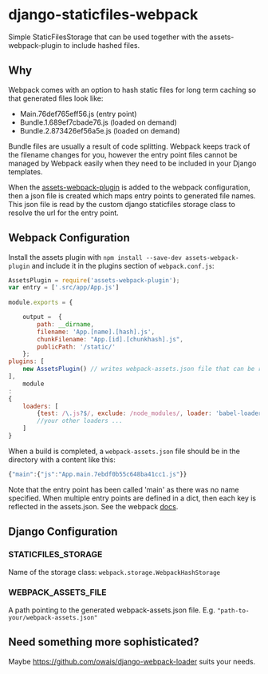 # django-staticfiles-webpack

Simple StaticFilesStorage that can be used together with the assets-webpack-plugin to include hashed files.

## Why

Webpack comes with an option to hash static files for long term caching so that generated files look like:

 - Main.76def765eff56.js (entry point)
 - Bundle.1.689ef7cbade76.js (loaded on demand)
 - Bundle.2.873426ef56a5e.js (loaded on demand)

Bundle files are usually a result of code splitting. Webpack keeps track of the filename changes for you, however the
entry point files cannot be managed by Webpack easily when they need to be included in your Django templates.

When the [assets-webpack-plugin](https://github.com/sporto/assets-webpack-plugin) is added to the webpack configuration, then a json file is created which maps entry points
to generated file names.
This json file is read by the custom django staticfiles storage class to resolve the url for the entry point.


## Webpack Configuration

Install the assets plugin with `npm install --save-dev assets-webpack-plugin`
and include it in the plugins section of `webpack.conf.js`:

```javascript
AssetsPlugin = require('assets-webpack-plugin');
var entry = ['.src/app/App.js']
  
module.exports = {

    output =  {
        path: __dirname,
        filename: 'App.[name].[hash].js',
        chunkFilename: "App.[id].[chunkhash].js",
        publicPath: '/static/'
    };
plugins: [
    new AssetsPlugin() // writes webpack-assets.json file that can be read in by custom django storage class
],
    module
:
{
    loaders: [
        {test: /\.js?$/, exclude: /node_modules/, loader: 'babel-loader'},
        //your other loaders ...
    ]
}
```

When a build is completed, a `webpack-assets.json` file should be in the directory with a content like this:

```javascript
{"main":{"js":"App.main.7ebdf0b55c648ba41cc1.js"}}
```

Note that the entry point has been called 'main' as there was no name specified.
When multiple entry points are defined in a dict, then each key is reflected in the assets.json.
See the webpack [docs](https://webpack.github.io/docs/multiple-entry-points.html).


## Django Configuration

### STATICFILES_STORAGE
Name of the storage class: `webpack.storage.WebpackHashStorage`

### WEBPACK_ASSETS_FILE
A path pointing to the generated webpack-assets.json file. E.g. `"path-to-your/webpack-assets.json"`


## Need something more sophisticated?
Maybe https://github.com/owais/django-webpack-loader suits your needs.
